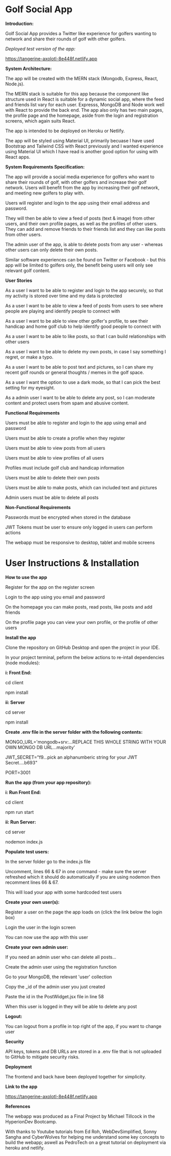 # Golf Social App

**Introduction:**

Golf Social App provides a Twitter like experience for golfers wanting to
network and share their rounds of golf with other golfers.

_Deployed test version of the app:_

https://tangerine-axolotl-8e448f.netlify.app

**System Architecture:**

The app will be created with the MERN stack (Mongodb, Express, React, Node.js).

The MERN stack is suitable for this app because the component like structure
used in React is suitable for a dynamic social app, where the feed and friends
list vary for each user. Expresss, MongoDB and Node work well with React to provide
the back end. The app also only has two main pages, the profile page and the homepage,
aside from the login and registration screens, which again suits React.

The app is intended to be deployed on Heroku or Netlify.

The app will be styled using Material UI, primarily becuase I have used Bootstrap and
Tailwind CSS with React previously and I wanted experience using Material UI which
I have read is another good option for using with React apps.

**System Requirements Specification:**

The app will provide a social media experience for golfers who want to share their
rounds of golf, with other golfers and increase their golf network. Users will
benefit from the app by increasing their golf network, and meeting new golfers to play
with.

Users will register and login to the app using their email address and password.

They will then be able to view a feed of posts (text & image) from other users, and
their own profile pages, as well as the profiles of other users. They can add and remove
friends to their friends list and they can like posts from other users.

The admin user of the app, is able to delete posts from any user - whereas other users can only
delete their own posts.

Similar software experiences can be found on Twitter or Facebook - but this app will be limited
to golfers only, the benefit being users will only see relevant golf content.

**User Stories**

As a user I want to be able to register and login to the app securely, so that my activity
is stored over time and my data is protected

As a user I want to be able to view a feed of posts from users to see where people are playing
and identify people to connect with

As a user I want to be able to view other golfer's profile, to see their handicap and home golf
club to help identify good people to connect with

As a user I want to be able to like posts, so that I can build relationships with other users

As a user I want to be able to delete my own posts, in case I say something I regret, or make a typo.

As a user I want to be able to post text and pictures, so I can share my recent golf rounds or general
thoughts / memes in the golf space.

As a user I want the option to use a dark mode, so that I can pick the best setting for my eyesight.

As a admin user I want to be able to delete any post, so I can moderate content and protect users from
spam and abusive content.

**Functional Requirements**

Users must be able to register and login to the app using email and password

Users must be able to create a profile when they register

Users must be able to view posts from all users

Users must be able to view profiles of all users

Profiles must include golf club and handicap information

Users must be able to delete their own posts

Users must be able to make posts, which can included text and pictures

Admin users must be able to delete all posts

**Non-Functional Requirements**

Passwords must be encrypted when stored in the database

JWT Tokens must be user to ensure only logged in users can perform actions

The webapp must be responsive to desktop, tablet and mobile screens

# User Instructions & Installation

**How to use the app**

Register for the app on the register screen

Login to the app using you email and password

On the homepage you can make posts, read posts, like posts and add friends

On the profile page you can view your own profile, or the profile of other users

**Install the app**

Clone the repository on GitHub Desktop and open the project in your IDE.

In your project terminal, peform the below actions to re-intall dependencies (node modules):

**i: Front End:**

cd client

npm install

**ii: Server**

cd server

npm install

**Create .env file in the server folder with the following contents:**

MONGO_URL='mongodb+srv:...REPLACE THIS WHOLE STRING WITH YOUR OWN MONGO DB URL...majority'

JWT_SECRET="f9...pick an alphanumberic string for your JWT Secret....b693"

PORT=3001

**Run the app (from your app repository):**

**i: Run Front End:**

cd client

npm run start

**ii: Run Server:**

cd server

nodemon index.js

**Populate test users:**

In the server folder go to the index.js file

Uncomment, lines 66 & 67 in one command - make sure the server refreshed
which it should do automatically if you are using nodemon
then recomment lines 66 & 67.

This will load your app with some hardcoded test users

**Create your own user(s):**

Register a user on the page the app loads on (click the link below the login box)

Login the user in the login screen

You can now use the app with this user

**Create your own admin user:**

If you need an admin user who can delete all posts...

Create the admin user using the registration function

Go to your MongoDB, the relevant 'user' collection

Copy the \_id of the admin user you just created

Paste the id in the PostWidget.jsx file in line 58

When this user is logged in they will be able to delete any post

**Logout:**

You can logout from a profile in top right of the app, if you want to change user

**Security**

API keys, tokens and DB URLs are stored in a .env file that is not
uploaded to GitHub to mitigate security risks.

**Deployment**

The frontend and back have been deployed together for simplicity.

**Link to the app**

https://tangerine-axolotl-8e448f.netlify.app

**References**

The webapp was produced as a Final Project by Michael Tillcock in the HyperionDev Bootcamp.

With thanks to Youtube tutorials from Ed Roh, WebDevSimplified, Sonny Sangha and CyberWolves
for helping me understand some key concepts to build the webapp; aswell as PedroTech on a great
tutorial on deployment via heroku and netlify.
